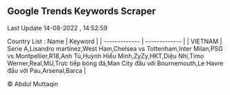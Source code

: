

## Google Trends Keywords Scraper 
 
Last Update 14-08-2022 , 14:52:59

Country List :
 Name  | Keyword |
| ------------- | ------------- |
| VIETNAM | Serie A,Lisandro martínez,West Ham,Chelsea vs Tottenham,Inter Milan,PSG vs Montpellier,R18,Anh Tú,Huỳnh Hiểu Minh,ZyZy,HKT,Diệu Nhi,Timo Werner,Real,MU,Trực tiếp bóng đá,Man City đấu với Bournemouth,Le Havre đấu với Pau,Arsenal,Barca |



© Abdul Muttaqin 
